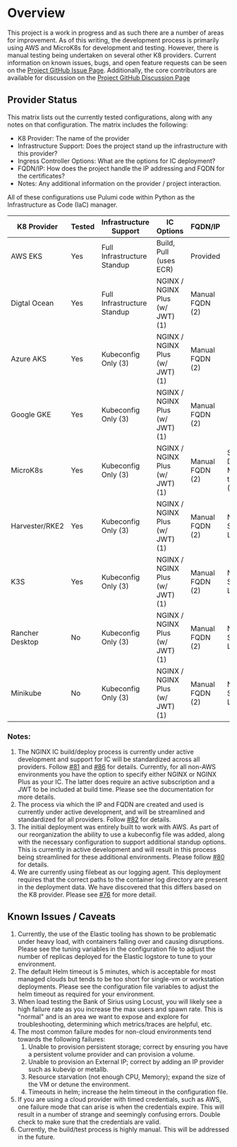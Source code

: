# Overview

This project is a work in progress and as such there are a number of areas for improvement. As of this writing, the
development process is primarily using AWS and MicroK8s for development and testing. However, there is manual testing
being undertaken on several other K8 providers. Current information on known issues, bugs, and open feature requests can
be seen on the [Project GitHub Issue Page](https://github.com/nginxinc/kic-reference-architectures/issues).
Additionally, the core contributors are available for discussion on the
[Project GitHub Discussion Page](https://github.com/nginxinc/kic-reference-architectures/discussions)

## Provider Status

This matrix lists out the currently tested configurations, along with any notes on that configuration. The matrix
includes the following:

- K8 Provider: The name of the provider
- Infrastructure Support: Does the project stand up the infrastructure with this provider?
- Ingress Controller Options: What are the options for IC deployment?
- FQDN/IP: How does the project handle the IP addressing and FQDN for the certificates?
- Notes: Any additional information on the provider / project interaction.

All of these configurations use Pulumi code within Python as the Infrastructure as Code (IaC) manager.

| K8 Provider     | Tested | Infrastructure Support      | IC Options                      | FQDN/IP         | Notes                                            |
|-----------------|--------|-----------------------------|---------------------------------|-----------------|--------------------------------------------------|
| AWS EKS         | Yes    | Full Infrastructure Standup | Build, Pull (uses ECR)          | Provided        |                                                  |
| Digtal Ocean   | Yes    | Full Infrastructure Standup |NGINX / NGINX Plus (w/ JWT) (1)     | Manual FQDN (2)||
| Azure AKS       | Yes    | Kubeconfig Only (3)         | NGINX / NGINX Plus (w/ JWT) (1) | Manual FQDN (2) |                                                  |
| Google GKE      | Yes    | Kubeconfig Only (3)         | NGINX / NGINX Plus (w/ JWT) (1) | Manual FQDN (2) |                                                  |
| MicroK8s        | Yes    | Kubeconfig Only (3)         | NGINX / NGINX Plus (w/ JWT) (1) | Manual FQDN (2) | Storage, DNS, and Metallb need to be Enabled (4) |
| Harvester/RKE2  | Yes    | Kubeconfig Only (3)         | NGINX / NGINX Plus (w/ JWT) (1) | Manual FQDN (2) | Needs Storage, K8 LoadBalancer                   |
| K3S             | Yes    | Kubeconfig Only (3)         | NGINX / NGINX Plus (w/ JWT) (1) | Manual FQDN (2) | Needs Storage, K8 LoadBalancer                   |
| Rancher Desktop | No     | Kubeconfig Only (3)         | NGINX / NGINX Plus (w/ JWT) (1) | Manual FQDN (2) | Needs Storage, K8 LoadBalancer                   |
| Minikube        | No     | Kubeconfig Only (3)         | NGINX / NGINX Plus (w/ JWT) (1) | Manual FQDN (2) | Needs Storage, K8 LoadBalancer                   |

### Notes:
1. The NGINX IC build/deploy process is currently under active development and support for IC will be standardized across
all providers. Follow [#81](https://github.com/nginxinc/kic-reference-architectures/issues/81) and 
[#86](https://github.com/nginxinc/kic-reference-architectures/issues/86) for details. Currently, for all non-AWS environments
you have the option to specify either NGINX or NGINX Plus as your IC. The latter does require an active subscription and a 
JWT to be included at build time. Please see the documentation for more details.
2. The process via which the IP and FQDN are created and used is currently under active development, and will be streamlined
and standardized for all providers. Follow [#82](https://github.com/nginxinc/kic-reference-architectures/issues/82) for
details.
3. The initial deployment was entirely built to work with AWS. As part of our reorganization the ability to use a 
kubeconfig file was added, along with the necessary configuration to support additional standup options. This is currently
in active development and will result in this process being streamlined for these additional environments. Please follow
[#80](https://github.com/nginxinc/kic-reference-architectures/issues/80) for details.
4. We are currently using filebeat as our logging agent. This deployment requires that the correct paths to the container
log directory are present in the deployment data. We have discovered that this differs based on the K8 provider. Please
see [#76](https://github.com/nginxinc/kic-reference-architectures/issues/76) for more detail.

## Known Issues / Caveats
1. Currently, the use of the Elastic tooling has shown to be problematic under heavy load, with containers falling over
and causing disruptions. Please see the tuning variables in the configuration file to adjust the number of replicas 
deployed for the Elastic logstore to tune to your environment.
2. The default Helm timeout is 5 minutes, which is acceptable for most managed clouds but tends to be too short for 
single-vm or workstation deployments. Please see the configuration file variables to adjust the helm timeout as required
for your environment.
3. When load testing the Bank of Sirius using Locust, you will likely see a high failure rate as you increase the max
users and spawn rate. This is "normal" and is an area we want to expose and explore for troubleshooting, determining
which metrics/traces are helpful, etc.
4. The most common failure modes for non-cloud environments tend towards the following failures:
   1. Unable to provision persistent storage; correct by ensuring you have a persistent volume provider and can provision a volume.
   2. Unable to provision an External IP; correct by adding an IP provider such as kubevip or metallb.
   3. Resource starvation (not enough CPU, Memory); expand the size of the VM or detune the environment.
   4. Timeouts in helm; increase the helm timeout in the configuration file.
5. If you are using a cloud provider with timed credentials, such as AWS, one failure mode that can arise is when the 
credentials expire. This will result in a number of strange and seemingly confusing errors. Double check to make sure that
the credentials are valid.
6. Currently, the build/test process is highly manual. This will be addressed in the future.
